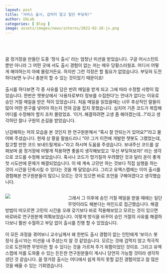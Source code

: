```yaml
---
layout: post
title: "서비스 출시, 겁먹지 말고 일단 부딪혀!"
author: UXLab
categories: [ Blog ]
image: assets/images/news/interns/2022-02-28-js.png
---
```


<br><br><br>
꿈 정거장을 만들던 도중 ‘정식 출시’ 라는 엄청난 미션을 받았습니다. 구글 어시스턴트 뿐만 아니라 그 어떤 곳에 서도 출시 경험이 없는 저는 매우 당황스러웠죠. 어디서 어떻게 해야하는지 아예 몰랐거든요. 하지만 그런 걱정은 할 필요가 없었습니다. 부딪혀 도전하다보면 누구나 충분히 할 수 있는 것이었기 때문이죠!
<br><br>
출시를 하다보면 각 종 사유를 담은 반려 메일을 받게 되고 그에 따라 수정할 사항이 많았습니다. 한번은 챗봇상에서 ‘사용자로부터 정보를 수집한다’는 안내가 없다는 이유로 승인 거절 메일을 받은 적이 있었습니다. 처음 메일을 읽었을때는 너무 추상적인 말들이 많아 어떤 문구를 넣어야 하는지 전혀 감을 잡지 못했습니다. 심지어 기존 코드가 복잡해 어디를 수정해야 할지 조차 몰랐었죠. ‘이거..해결하려면 고생 좀 해야겠는데...?’라고 생각하던 찰나 구원의 손길을 받았습니다.
<br><br>
난감해하는 저의 모습을 본 것인지 한 연구원분께서 “혹시 잘 안되는거 있어요?”라고 물어봐 주셨습니다. 현재 상 황을 말씀드리니 “아! 그거 이전에 개발한 챗봇도 그랬었는데, 참고할 만한 코드 보내드릴게요~”라고 하시며 도움을 주셨습니다. 보내주신 코드를 살펴보며 꿈 정거장에 어떻게 적용하면 좋을지 생각해보았고 ‘우선 부딪혀보자!’ 라는 생각으로 코드를 수정해 보았습니다. 혹시나 코드가 망가질까 우려했던 것과 달리 운이 좋게 첫 시도만에 문제가 해결되었습니다. 이 때 계속 고민만 하는 것보다 직접 실행을 하는 것이 시간을 단축시킬 수 있다는 것을 깨 달았습니다. 그리고 유엑스랩에는 이미 출시를 경험해본 연구원분들이 많으니 모르는 것이 있으면 바로 조언을 구해야겠다고 생각했습니다.
<br>
<figure style = "float:left; margin-left: auto; margin-right: auto; width: 40%;">
    <img src="{{site.baseurl}}/assets/images/news/interns/2022-02-28-js.png">
</figure>
<br>
그래서 그 이후에 승인 거절 메일을 받을 때에는 일단 무엇이라도 해본다는 마인드로 접근했습니다. 해결방법이 떠오르면 고민의 시간을 오래 갖기보다 바로 적용해보았고 모르는 것이 있으면 바로바로 연구원분께 여쭤보았습니다. 이렇게 방식을 바꾸어 승인 거절의 사유를 해결하다보니 훨씬 수월하고 부담 없이 출시를 진행 할 수 있었습니다.
<br><br>
이 모든 과정을 겪어보니 교수님께서 왜 한번도 출시 경험이 없는 인턴에게 ‘보이스 봇 정식 출시’라는 미션을 내 주셨는지 알 것 같았습니다. 모르는 것에 겁먹지 않고 적극적으로 도전하면 무엇이든 할 수 있다는 것을 가르쳐 주기 위함이었던 것이죠. 그리고 유엑스랩에 저를 도와줄 수 있는 든든한 연구원분들이 계시니 당연히 가능할 것이라 생각하셨던 것 같습니다. 꿈 정거장 출시는 어디에서 쉽게 하지 못할 값진 경험이었고 참 많은 것을 배울 수 있는 기회였습니다.
